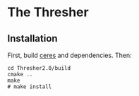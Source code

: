 # The Thresher

## Installation

First, build [ceres](http://code.google.com/p/ceres-solver) and dependencies.
Then:
```
cd Thresher2.0/build
cmake ..
make
# make install
```
